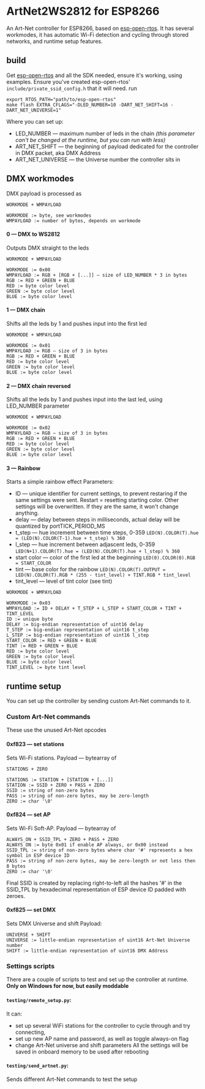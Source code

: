 # ArtNet2WS2812 for ESP8266

An Art-Net controller for ESP8266, based on [esp-open-rtos](https://github.com/superhouse/esp-open-rtos).
It has several workmodes, it has automatic Wi-Fi detection and cycling through stored networks, and runtime setup features.

## build

Get [esp-open-rtos](https://github.com/superhouse/esp-open-rtos) and all the SDK needed, ensure it's working, using examples.
Ensure you've created esp-open-rtos' `include/private_ssid_config.h` that it will need.
run 
```
export RTOS_PATH="path/to/esp-open-rtos"
make flash EXTRA_CFLAGS="-DLED_NUMBER=10 -DART_NET_SHIFT=16 -DART_NET_UNIVERSE=1"
```
Where you can set up:
* LED_NUMBER — maximum number of leds in the chain _(this parameter can't be changed at the runtime, but you can run with less)_
* ART_NET_SHIFT — the beginning of payload dedicated for the controller in DMX packet, aka DMX Address
* ART_NET_UNIVERSE — the Universe number the controller sits in

## DMX workmodes

DMX payload is processed as
```
WORKMODE + WMPAYLOAD

WORKMODE := byte, see workmodes
WMPAYLOAD := number of bytes, depends on workmode
```

#### 0 — DMX to WS2812

Outputs DMX straight to the leds
```
WORKMODE + WMPAYLOAD

WORKMODE := 0x00
WMPAYLOAD := RGB + [RGB + [...]] — size of LED_NUMBER * 3 in bytes
RGB := RED + GREEN + BLUE
RED := byte color level
GREEN := byte color level
BLUE := byte color level
```

#### 1 — DMX chain

Shifts all the leds by 1 and pushes input into the first led
```
WORKMODE + WMPAYLOAD

WORKMODE := 0x01
WMPAYLOAD := RGB — size of 3 in bytes
RGB := RED + GREEN + BLUE
RED := byte color level
GREEN := byte color level
BLUE := byte color level
```

#### 2 — DMX chain reversed

Shifts all the leds by 1 and pushes input into the last led, using LED_NUMBER parameter
```
WORKMODE + WMPAYLOAD

WORKMODE := 0x02
WMPAYLOAD := RGB — size of 3 in bytes
RGB := RED + GREEN + BLUE
RED := byte color level
GREEN := byte color level
BLUE := byte color level
```

#### 3 — Rainbow

Starts a simple rainbow effect
Parameters:
* ID — unique identifier for current settings, to prevent restaring if the same settings were sent. Restart = resetting starting color. Other settings will be overwritten. If they are the same, it won't change anything.
* delay — delay between steps in milliseconds, actual delay will be quantized by portTICK_PERIOD_MS
* t_step — hue increment between time steps, 0-359 `LED(N).COLOR(T).hue = (LED(N).COLOR(T-1).hue + t_step) % 360`
* l_step — hue increment between adjascent leds, 0-359 `LED(N+1).COLOR(T).hue = (LED(N).COLOR(T).hue + l_step) % 360`
* start color — color of the first led at the beginning `LED(0).COLOR(0).RGB = START_COLOR`
* tint — base color for the rainbow `LED(N).COLOR(T).OUTPUT = LED(N).COLOR(T).RGB * (255 - tint_level) + TINT.RGB * tint_level`
* tint_level — level of tint color (see tint)

```
WORKMODE + WMPAYLOAD

WORKMODE := 0x03
WMPAYLOAD := ID + DELAY + T_STEP + L_STEP + START_COLOR + TINT + TINT_LEVEL
ID := unique byte
DELAY := big-endian representation of uint16 delay
T_STEP := big-endian representation of uint16 t_step
L_STEP := big-endian representation of uint16 l_step
START_COLOR := RED + GREEN + BLUE
TINT := RED + GREEN + BLUE
RED := byte color level
GREEN := byte color level
BLUE := byte color level
TINT_LEVEL := byte tint level
```

## runtime setup

You can set up the controller by sending custom Art-Net commands to it.

### Custom Art-Net commands

These use the unused Art-Net opcodes

#### 0xf823 — set stations

Sets Wi-Fi stations.
Payload — bytearray of
```
STATIONS + ZERO

STATIONS := STATION + [STATION + [...]]
STATION := SSID + ZERO + PASS + ZERO
SSID := string of non-zero bytes
PASS := string of non-zero bytes, may be zero-length
ZERO := char '\0'
```

#### 0xf824 — set AP

Sets Wi-Fi Soft-AP.
Payload — bytearray of
```
ALWAYS_ON + SSID_TPL + ZERO + PASS + ZERO
ALWAYS_ON := byte 0x01 if enable AP always, or 0x00 instead
SSID_TPL := string of non-zero bytes where char '#' represents a hex symbol in ESP device ID
PASS := string of non-zero bytes, may be zero-length or not less then 8 bytes
ZERO := char '\0'
```
Final SSID is created by replacing right-to-left all the hashes '#' in the SSID_TPL by hexadecimal representation of ESP device ID padded with zeroes.

#### 0xf825 — set DMX

Sets DMX Universe and shift
Payload:
```
UNIVERSE + SHIFT
UNIVERSE := little-endian representation of uint16 Art-Net Universe number
SHIFT := little-endian representation of uint16 DMX Address
```

### Settings scripts

There are a couple of scripts to test and set up the controller at runtime. **Only on Windows for now, but easily moddable**

#### `testing/remote_setup.py`:

It can:
* set up several WiFi stations for the controller to cycle through and try connecting,
* set up new AP name and password, as well as toggle always-on flag
* change Art-Net universe and shift parameters
All the settings will be saved in onboard memory to be used after rebooting

#### `testing/send_artnet.py`:

Sends different Art-Net commands to test the setup
